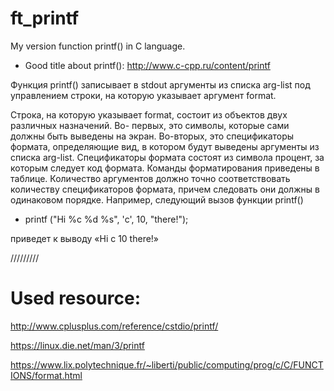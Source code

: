 # ft_printf
My version function printf() in C language.

- Good title about printf(): http://www.c-cpp.ru/content/printf


Функция printf() записывает в stdout аргументы из списка arg-list под управлением строки, на которую указывает аргумент format.

Строка, на которую указывает format, состоит из объектов двух различных назначений. Во- первых, это символы, которые сами должны быть выведены на экран. Во-вторых, это специфика­торы формата, определяющие вид, в котором будут выведены аргументы из списка arg-list. Спе­цификаторы формата состоят из символа процент, за которым следует код формата. Команды форматирования приведены в таблице. Количество аргументов должно точно соответство­вать количеству спецификаторов формата, причем следовать они должны в одинаковом порядке. Например, следующий вызов функции printf()

- printf ("Hi %с %d %s", 'с', 10, "there!");

приведет к выводу «Hi с 10 there!»

/////////

# Used resource:
http://www.cplusplus.com/reference/cstdio/printf/

https://linux.die.net/man/3/printf

https://www.lix.polytechnique.fr/~liberti/public/computing/prog/c/C/FUNCTIONS/format.html
